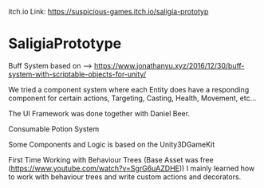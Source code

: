 itch.io Link: https://suspicious-games.itch.io/saligia-prototyp

# SaligiaPrototype
Buff System based on --> https://www.jonathanyu.xyz/2016/12/30/buff-system-with-scriptable-objects-for-unity/

We tried a component system where each Entity does have a responding component for certain actions, Targeting, Casting, Health, Movement, etc...

The UI Framework was done together with Daniel Beer.

Consumable Potion System

Some Components and Logic is based on the Unity3DGameKit

First Time Working with Behaviour Trees (Base Asset was free (https://www.youtube.com/watch?v=SgrG6uAZDHE))
I mainly learned how to work with behaviour trees and write custom actions and decorators.
